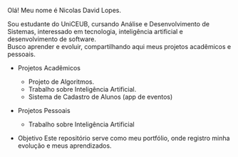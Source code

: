 Olá! Meu nome é Nicolas David Lopes.

  Sou estudante do UniCEUB, cursando Análise e Desenvolvimento de Sistemas, interessado em tecnologia, inteligência artificial e desenvolvimento de software.  
  Busco aprender e evoluir, compartilhando aqui meus projetos acadêmicos e pessoais.

* Projetos Acadêmicos
  - Projeto de Algoritmos.
  - Trabalho sobre Inteligência Artificial.
  - Sistema de Cadastro de Alunos (app de eventos)

* Projetos Pessoais
  - Trabalho sobre Inteligência Artificial

* Objetivo
  Este repositório serve como meu portfólio, onde registro minha evolução e meus aprendizados.
